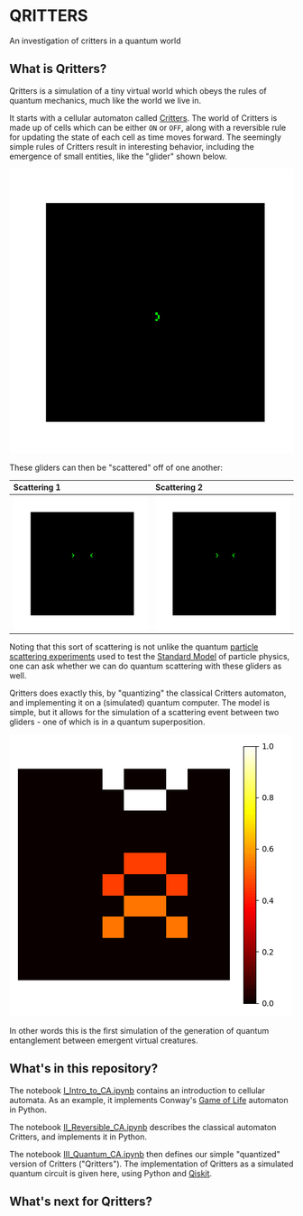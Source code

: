# QRITTERS
An investigation of critters in a quantum world

## What is Qritters?
Qritters is a simulation of a tiny virtual world which obeys the rules of quantum mechanics, much like the world we live in. 

It starts with a cellular automaton called [Critters](https://en.wikipedia.org/wiki/Critters_(cellular_automaton)). The world of Critters is made up of cells which can be either `ON` or `OFF`, along with a reversible rule for updating the state of each cell as time moves forward. The seemingly simple rules of Critters result in interesting behavior, including the emergence of small entities, like the "glider" shown below.

![glider](img/glider.gif)

These gliders can then be "scattered" off of one another:

Scattering 1 | Scattering 2
:- | :- 
![glider_scattering_1](img/glider_scattering_1.gif) | ![glider_scattering_2](img/glider_scattering_2.gif)

Noting that this sort of scattering is not unlike the quantum [particle scattering experiments](https://en.wikipedia.org/wiki/Scattering) used to test the [Standard Model](https://en.wikipedia.org/wiki/Standard_Model) of particle physics, one can ask whether we can do quantum scattering with these gliders as well.

Qritters does exactly this, by "quantizing" the classical Critters automaton, and implementing it on a (simulated) quantum computer. The model is simple, but it allows for the simulation of a scattering event between two gliders - one of which is in a quantum superposition.

![quantum superposition scattering](img/quantum_superposition.gif) 

In other words this is the first simulation of the generation of quantum entanglement between emergent virtual creatures.

## What's in this repository?
The notebook [I_Intro_to_CA.ipynb](I_Intro_to_CA.ipynb) contains an introduction to cellular automata. As an example, it implements Conway's [Game of Life](https://en.wikipedia.org/wiki/Conway%27s_Game_of_Life) automaton in Python.

The notebook [II_Reversible_CA.ipynb](II_Reversible_CA.ipynb) describes the classical automaton Critters, and implements it in Python.

The notebook [III_Quantum_CA.ipynb](III_Quantum_CA.ipynb) then defines our simple "quantized" version of Critters ("Qritters"). The implementation of Qritters as a simulated quantum circuit is given here, using Python and [Qiskit](https://qiskit.org).

## What's next for Qritters?